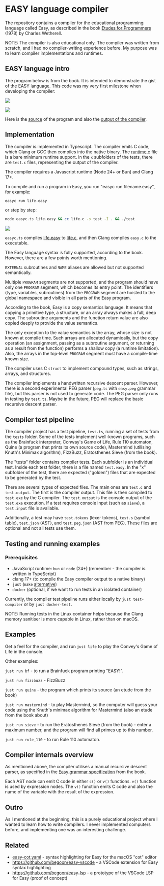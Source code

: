 # EASY language compiler

The repository contains a compiler for the educational programming language called Easy, as described in the book [Etudes for Programmers](https://dl.acm.org/doi/10.5555/1096892) (1978) by Charles Wetherell.

NOTE: The compiler is also educational only. The compiler was written from scratch, and I had no compiler-writing experience before. My purpose was to learn compiler implementations and runtimes.

## EASY language intro

The program below is from the book. It is intended to demonstrate the gist of the EASY language. This code was my very first milestone when developing the compiler:

[<img src="sieve1.png">](sieve1.png)

[<img src="sieve2.png">](sieve2.png)

Here is the [source](tests/sieve/test.easy) of the program and also the [output of the compiler](tests/sieve/x/test.c).

## Implementation

The compiler is implemented in Typescript. The compiler emits C code, which Clang or GCC then compiles into the native binary. The [runtime.c](runtime.c) file is a bare minimum runtime support. In the `x` subfolders of the tests, there are `test.c` files, representing the output of the compiler.

The compiler requires a Javascript runtime (Node 24+ or Bun) and Clang 17+.

To compile and run a program in Easy, you run "easyc run filename.easy", for example:

```sh
easyc run life.easy
```

or step by step:

```sh
node easyc.ts life.easy && cc life.c -o test -I . && ./test
```

[<img src="life.png">](life.png)

`easyc.ts` compiles [life.easy](tests/life/test.easy) to [life.c](tests/life/x/test.c), and then Clang compiles `easy.c` to the executable.

The Easy language syntax is fully supported, according to the book. However, there are a few points worth mentioning.

`EXTERNAL` subroutines and `NAME` aliases are allowed but not supported semantically.

Multiple `PROGRAM` segments are not supported, and the program should have only one `PROGRAM` segment, which becomes its entry point. The identifiers (type, variables, subroutines) from the `PROGRAM` segment are hoisted to the global namespace and visible in all parts of the Easy program.

According to the book, Easy is a copy semantics language. It means that copying a primitive type, a structure, or an array always makes a full, deep copy. The subroutine arguments and the function return value are also copied deeply to provide the value semantics.

The only exception to the value semantics is the array, whose size is not known at compile time. Such arrays are allocated dynamically, but the copy operation (an assignment, passing as a subroutine argument, or returning as a result from the function) performs a shallow copy (a runtime limitation). Also, the arrays in the top-level `PROGRAM` segment must have a compile-time known size.

The compiler uses C `struct` to implement compound types, such as strings, arrays, and structures.

The compiler implements a handwritten recursive descent parser. However, there is a second experimental PEG parser (`peg.ts` with `easy.peg` grammar file), but this parser is not used to generate code. The PEG parser only runs in testing by `test.ts`. Maybe in the future, PEG will replace the basic recursive descent parser.

## Compiler test pipeline

The compiler project has a test pipeline, `test.ts`, running a set of tests from the `tests` folder. Some of the tests implement well-known programs, such as the Brainfuck interpreter, Conway's Game of Life, Rule 110 automaton, Quine (a program that prints its own source code), Mastermind (utilising Knuth's Minimax algorithm), FizzBuzz, Eratosthenes Sieve (from the book).

The "tests" folder contains compiler tests. Each subfolder is an individual test. Inside each test folder, there is a file named `test.easy`. In the "x" subfolder of the test, there are expected ("golden") files that are expected to be generated by the test.

There are several types of expected files. The main ones are `test.c` and `test.output`. The first is the compiler output. This file is then compiled to `test.exe` by the C compiler. The `test.output` is the console output of the `test.exe` execution. If a test requires console input (such as `sieve`), a `test.input` file is available.

Additionally, a test may have `test.tokens` (lexer tokens), `test.s` (symbol table), `test.json` (AST), and `test.peg.json` (AST from PEG). These files are optional and not all tests use them.

## Testing and running examples

### Prerequisites

- JavaScript runtime: `bun` or `node` (24+) (remember - the compiler is written in TypeScript)
- clang 17+ (to compile the Easy compiler output to a native binary)
- `just` (`make` [alternative](https://just.systems/))
- `docker` (optional, if we want to run tests in an isolated container)

Currently, the compiler test pipeline runs either locally by `just test-compiler` or by `just docker-test`.

NOTE: Running tests in the Linux container helps because the Clang memory sanitiser is more capable in Linux, rather than on macOS.

## Examples

Get a feel for the compiler, and run `just life` to play the Convey's Game of Life in the console.

Other examples:

`just run bf` - to run a Brainfuck program printing "EASY!".

`just run fizzbuzz` - FizzBuzz

`just run quine` - the program which prints its source (an etude from the book)

`just run mastermind` - to play Mastermind, so the computer will guess your code using the Knuth's minimax algorithm for Mastermind (also an etude from the book about)

`just run sieve` - to run the Eratosthenes Sieve (from the book) - enter a maximum number, and the program will find all primes up to this number.

`just run rule_110` - to run Rule 110 automaton.

## Compiler internals overview

As mentioned above, the compiler utilises a manual recursive descent parser, as specified in the [Easy grammar specification](GRAMMAR.md) from the book.

Each AST node can emit C code in either `c()` or `v()` functions. `v()` function is used by expression nodes. The `v()` function emits C code and also the name of the variable with the result of the expression.

## Outro

As I mentioned at the beginning, this is a purely educational project where I wanted to learn how to write compilers. I never implemented computers before, and implementing one was an interesting challenge.

## Related

- [easy-cot.yaml](easy-cot.yml) - syntax highlighting for Easy for the macOS "cot" editor
- <https://github.com/begoon/easy-vscode> - a VSCode extension for Easy syntax highlighting
- <https://github.com/begoon/easy-lsp> - a prototype of the VSCode LSP for Easy (proof of concept)
